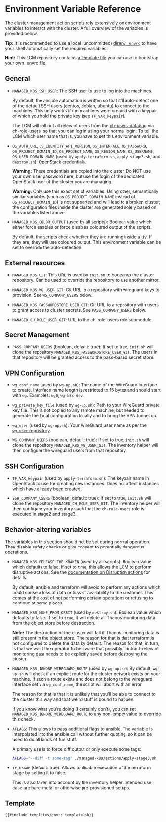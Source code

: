 # Environment Variable Reference

<!-- TODO: needs updating with current LCM -->

The cluster management action scripts rely extensively on environment variables
to interact with the cluster. A full overview of the variables is provided
below.

**Tip:** It is recommended to use a local (uncommitted)
[direnv `.envrc`](https://direnv.net/) to have your shell automatically set the
required variables.

**Hint:** This LCM repository contains
[a template file](../../templates/envrc.template.sh) you can use to bootstrap
your own .envrc file.

## General

- `MANAGED_K8S_SSH_USER`: The SSH user to use to log into the machines.

  By default, the ansible automation is written so that it’ll auto-detect one of
  the default SSH users (centos, debian, ubuntu) to connect to the machines.
  This only works if the machines were created with a keypair of which you hold
  the private key (see `TF_VAR_keypair`).

  The LCM will roll out all relevant users from the
  [ch-users-databag](https://gitlab.cloudandheat.com/configs/ch-users-databag/)
  via
  [ch-role-users](https://gitlab.cloudandheat.com/operations/ansible-roles/ch-role-users),
  so that you can log in using your normal login. To tell the LCM which user
  name that is, you have to set this environment variable.

- `OS_AUTH_URL`, `OS_IDENTITY_API_VERSION`, `OS_INTERFACE`, `OS_PASSWORD`,
  `OS_PROJECT_DOMAIN_ID`, `OS_PROJECT_NAME`, `OS_REGION_NAME`, `OS_USERNAME`,
  `OS_USER_DOMAIN_NAME` (used by `apply-terraform.sh`, `apply-stage3.sh`, and
  `destroy.sh`): OpenStack credentials.

  **Warning:** These credentials are copied into the cluster. Do NOT use your
  own user password here, but use the login of the dedicated OpenStack user of
  the cluster you are managing.

  **Warning:** Only use this exact set of variables. Using other, semantically
  similar variables (such as `OS_PROJECT_DOMAIN_NAME` instead of
  `OS_PROJECT_DOMAIN_ID`) is not supported and will lead to a broken cluster;
  the configuration files inside the cluster are generated solely based on the
  variables listed above.

- `MANAGED_K8S_COLOR_OUTPUT` (used by all scripts): Boolean value which either
  force enables or force disables coloured output of the scripts.

  By default, the scripts check whether they are running inside a tty. If they
  are, they will use coloured output. This environment variable can be set to
  override the auto-detection.

## External resources

- `MANAGED_K8S_GIT`: This URL is used by `init.sh` to bootstrap the cluster
  repository. Can be used to override the repository to use another mirror.

- `MANAGED_K8S_WG_USER_GIT`: Git URL to a repository with wireguard keys to
  provision. See `WG_COMPANY_USERS` below.

- `MANAGED_K8S_PASSWORDSTORE_USER_GIT`: Git URL to a repository with users to
  grant access to cluster secrets. See `PASS_COMPANY_USERS` below.

- `MANAGED_CH_ROLE_USER_GIT`: URL to the ch-role-users role submodule.

## Secret Management

- `PASS_COMPANY_USERS` (boolean, default: true): If set to true, `init.sh` will
  clone the repository `MANAGED_K8S_PASSWORDSTORE_USER_GIT`. The users in that
  repository will be granted access to the pass-based secret store.

## VPN Configuration

- `wg_conf_name` (used by `wg-up.sh`): The name of the WireGuard interface to
  create. Interface name length is restricted to 15 bytes and should start
  with `wg`. Examples: `wg0`, `wg-k8s-dev`.

- `wg_private_key_file` (used by `wg-up.sh`): Path to your WireGuard private
  key file. This is not copied to any remote machine, but needed to generate
  the local configuration locally and to bring the VPN tunnel up.

- `wg_user` (used by `wg-up.sh`): Your WireGuard user name as per the
  [`wg_user` repository](https://gitlab.cloudandheat.com/lcm/wg_user).

- `WG_COMPANY_USERS` (boolean, default: true): If set to true, `init.sh` will
  clone the repository `MANAGED_K8S_WG_USER_GIT`. The inventory helper will
  then configure the wireguard users from that repository.

## SSH Configuration

- `TF_VAR_keypair` (used by `apply-terraform.sh`): The keypair name in
  OpenStack to use for creating new instances. Does not affect instances which
  have already been created.

- `SSH_COMPANY_USERS` (boolean, default: true): If set to true, `init.sh` will
  clone the repository `MANAGED_CH_ROLE_USER_GIT`. The inventory helper will
  then configure your inventory such that the `ch-role-users` role is executed
  in stage2 and stage3.

## Behavior-altering variables

The variables in this section should not be set during normal operation. They
disable safety checks or give consent to potentially dangerous operations.

* `MANAGED_K8S_RELEASE_THE_KRAKEN` (used by all scripts): Boolean value which
  defaults to false. If set to `true`, this allows the LCM to perform disruptive
  actions. See the [documentation on Disruption actions](../code/index.md) for
  details.

  By default, ansible and terraform will avoid to perform any actions which
  could cause a loss of data or loss of availability to the customer. This comes
  at the cost of not performing certain operations or refusing to continue at
  some places.

* `MANAGED_K8S_NUKE_FROM_ORBIT` (used by `destroy.sh`): Boolean value which
  defaults to false. If set to `true`, it will delete all Thanos monitoring
  data from the object store before destruction.

  **Note:** The destruction of the cluster will fail if Thanos monitoring data
  is still present in the object store. The reason for that is that terraform
  is not configured to delete the data by default. The reason for that, in turn,
  is that we want the operator to be aware that possibly contract-relevant
  monitoring data needs to be explicitly saved before destroying the cluster.

* `MANAGED_K8S_IGNORE_WIREGUARD_ROUTE` (used by `wg-up.sh`): By default,
  `wg-up.sh` will check if an explicit route for the cluster network exists
  on your machine. If such a route exists and does not belong to the wireguard
  interface set via `wg_conf_name`, the script will abort with an error.

  The reason for that is that it is unlikely that you’ll be able to connect
  to the cluster this way and that weird stuff is bound to happen.

  If you know what you’re doing (I certainly don’t), you can set
  `MANAGED_K8S_IGNORE_WIREGUARD_ROUTE` to any non-empty value to override this
  check.

* `AFLAGS`: This allows to pass additional flags to ansible. The variable is
  interpolated into the ansible call without further quoting, so it can be used
  to do all kinds of fun stuff.

  A primary use is to force diff output or only execute some tags:

  ```bash
  AFLAGS="--diff -t some-tag" ./managed-k8s/actions/apply-stage3.sh
  ```

* `TF_USAGE` (default: true): Allows to disable execution of the terraform
  stage by setting it to false.

  This is also taken into account by the inventory helper. Intended use case
  are bare-metal or otherwise pre-provisioned setups.

## Template

```bash
{{#include templates/envrc.template.sh}}
```
